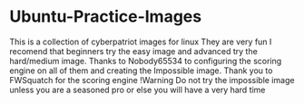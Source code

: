 # Ubuntu-Practice-Images
 This is a collection of cyberpatriot images for linux
 They are very fun 
 I recomend that beginners try the easy image and advanced try the hard/medium image.
 Thanks to Nobody65534 to configuring the scoring engine on all of them and creating the Impossible image.
 Thank you to FWSquatch for the scoring engine
!Warning Do not try the impossible image unless you are a seasoned pro or else you will have a very hard time

